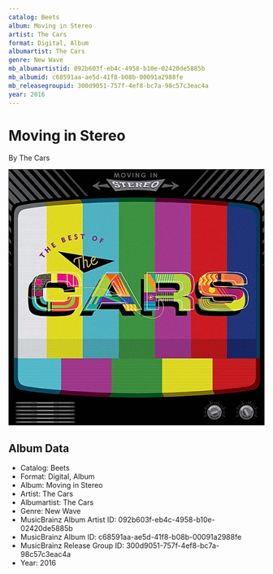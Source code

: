 ```yaml
---
catalog: Beets
album: Moving in Stereo
artist: The Cars
format: Digital, Album
albumartist: The Cars
genre: New Wave
mb_albumartistid: 092b603f-eb4c-4958-b10e-02420de5885b
mb_albumid: c68591aa-ae5d-41f8-b08b-00091a2988fe
mb_releasegroupid: 300d9051-757f-4ef8-bc7a-98c57c3eac4a
year: 2016
---
```


# Moving in Stereo

By The Cars

![](../../assets/beetscovers/The_Cars-Moving_in_Stereo.jpg)

## Album Data

- Catalog: Beets
- Format: Digital, Album
- Album: Moving in Stereo
- Artist: The Cars
- Albumartist: The Cars
- Genre: New Wave
- MusicBrainz Album Artist ID: 092b603f-eb4c-4958-b10e-02420de5885b
- MusicBrainz Album ID: c68591aa-ae5d-41f8-b08b-00091a2988fe
- MusicBrainz Release Group ID: 300d9051-757f-4ef8-bc7a-98c57c3eac4a
- Year: 2016


